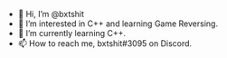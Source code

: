 - 👋 Hi, I’m @bxtshit
- 👀 I’m interested in C++ and learning Game Reversing.
- 🌱 I’m currently learning C++.
- 📫 How to reach me, bxtshit#3095 on Discord.
